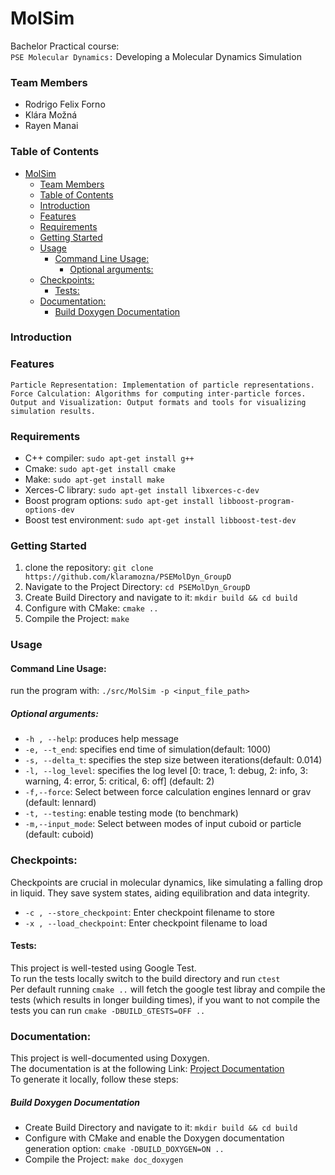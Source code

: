 # MolSim

Bachelor Practical course:  
`PSE Molecular Dynamics:` Developing a Molecular Dynamics Simulation  



### Team Members

   - Rodrigo Felix Forno
   - Klára Možná
   - Rayen Manai

### Table of Contents

- [MolSim](#molsim)
    - [Team Members](#team-members)
    - [Table of Contents](#table-of-contents)
    - [Introduction](#introduction)
    - [Features](#features)
    - [Requirements](#requirements)
    - [Getting Started](#getting-started)
    - [Usage](#usage)
      - [Command Line Usage:](#command-line-usage)
        - [Optional arguments:](#optional-arguments)
    - [Checkpoints:](#checkpoints)
      - [Tests:](#tests)
    - [Documentation:](#documentation)
        - [Build Doxygen Documentation](#build-doxygen-documentation)

<a name="introduction"></a>
### Introduction



<a name="features"></a>
### Features

    Particle Representation: Implementation of particle representations.
    Force Calculation: Algorithms for computing inter-particle forces.
    Output and Visualization: Output formats and tools for visualizing simulation results.

<a name="requirements"></a>
### Requirements

  - C++ compiler: ```sudo apt-get install g++```
  - Cmake: ```sudo apt-get install cmake```
  - Make: ```sudo apt-get install make```
  - Xerces-C library: ```sudo apt-get install libxerces-c-dev```
  - Boost program options: ```sudo apt-get install libboost-program-options-dev```
  - Boost test environment: ```sudo apt-get install libboost-test-dev ```

<a name="gettingStarted"></a>
### Getting Started


1. clone the repository: ```git clone https://github.com/klaramozna/PSEMolDyn_GroupD```  
2. Navigate to the Project Directory: ```cd PSEMolDyn_GroupD```  
3. Create Build Directory and navigate to it: ```mkdir build && cd build```  
4. Configure with CMake: ```cmake ..```  
5. Compile the Project: ```make```  

<a name="usage"></a>
### Usage

#### Command Line Usage:
run the program with: ```./src/MolSim -p <input_file_path>```  

##### Optional arguments:
- ```-h , --help```: produces help message
- ```-e, --t_end```: specifies end time of simulation(default: 1000)
- ```-s, --delta_t```: specifies the step size between iterations(default: 0.014)
- ```-l, --log_level```: specifies the log level [0: trace, 1: debug, 2: info, 3: warning, 4: error, 5: critical, 6: off] (default: 2)
- ```-f,--force```: Select between force calculation engines lennard or grav (default: lennard)
- ```-t, --testing```: enable testing mode (to benchmark)
- ```-m,--input_mode```:   Select between modes of input cuboid or particle (default: cuboid)

### Checkpoints:
Checkpoints are crucial in molecular dynamics, like simulating a falling drop in liquid. They save system states, aiding equilibration and data integrity.
- ```-c , --store_checkpoint```: Enter checkpoint filename to store
- ```-x , --load_checkpoint```: Enter checkpoint filename to load

#### Tests:
This project is well-tested using Google Test.  
To run the tests locally switch to the build directory and run ```ctest```  
Per default running ```cmake ..``` will fetch the google test libray and compile the tests (which results in longer building times), if you want to not compile the tests you can run ```cmake -DBUILD_GTESTS=OFF ..```
<a name="documentation"></a>

### Documentation:
This project is well-documented using Doxygen.   
The documentation is at the following Link: [Project Documentation](https://klaramozna.github.io/PSEMolDyn_GroupD/)  
To generate it locally, follow these steps:  

##### Build Doxygen Documentation 
- Create Build Directory and navigate to it: ```mkdir build && cd build```  
- Configure with CMake and enable the Doxygen documentation generation option: ```cmake -DBUILD_DOXYGEN=ON ..```
- Compile the Project: ```make doc_doxygen``` 


